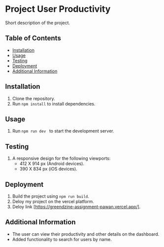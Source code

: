 # Project User Productivity

Short description of the project.

## Table of Contents

- [Installation](#installation)
- [Usage](#usage)
- [Testing](#testing)
- [Deployment](#deployment)
- [Additional Information](#additional-information)

## Installation

1. Clone the repository.
2. Run `npm install` to install dependencies.

## Usage

1. Run `npm run dev ` to start the development server.

## Testing

1. A responsive design for the following viewports:
   - 412 X 914 px (Android devices).
   - 390 X 834 px (iOS devices).

## Deployment

1. Build the project using `npm run build`.
2. Deloy my project on the vercel platform.
2. Deloy link [https://greendzine-assignment-pawan.vercel.app/].

## Additional Information

- The user can view their productivity and other details on the dashboard.
- Added functionality to search for users by name.


